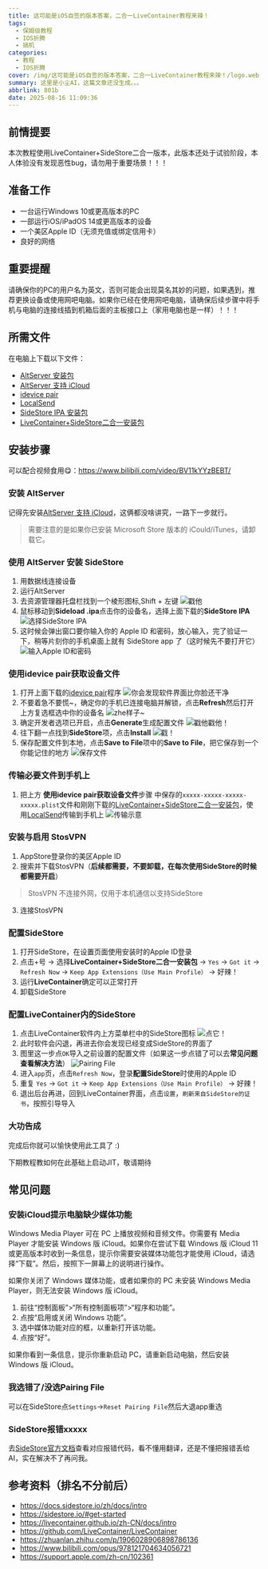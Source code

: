 ```yaml
---
title: 这可能是iOS自签的版本答案，二合一LiveContainer教程来辣！
tags:
  - 保姆级教程
  - IOS折腾
  - 搞机
categories:
  - 教程
  - IOS折腾
cover: /img/这可能是iOS自签的版本答案，二合一LiveContainer教程来辣！/logo.webp
summary: 这里是小尘AI，这篇文章还没生成。。。
abbrlink: 801b
date: 2025-08-16 11:09:36
---
```


## 前情提要

本次教程使用LiveContainer+SideStore二合一版本，此版本还处于试验阶段，本人体验没有发现恶性bug，请勿用于重要场景！！！

## 准备工作

- 一台运行Windows 10或更高版本的PC
- 一部运行iOS/iPadOS 14或更高版本的设备
- 一个美区Apple ID（无须充值或绑定信用卡）
- 良好的网络

## 重要提醒

请确保你的PC的用户名为英文，否则可能会出现莫名其妙的问题，如果遇到，推荐更换设备或使用网吧电脑。如果你已经在使用网吧电脑，请确保后续步骤中将手机与电脑的连接线插到机箱后面的主板接口上（家用电脑也是一样）！！！

## 所需文件

在电脑上下载以下文件：

- [AltServer 安装包](https://cdn.altstore.io/file/altstore/altinstaller.zip)
- [AltServer 支持 iCloud](https://updates.cdn-apple.com/2020/windows/001-39935-20200911-1A70AA56-F448-11EA-8CC0-99D41950005E/iCloudSetup.exe)
- [idevice pair](https://github.com/jkcoxson/idevice_pair/releases/latest/download/iDevicePair--windows-x86_64.exe)
- [LocalSend](https://localsend.org/zh-CN/download)
- [SideStore IPA 安装包](https://github.com/sidestore/sidestore/releases/latest/download/sidestore.ipa)
- [LiveContainer+SideStore二合一安装包](https://github.com/LiveContainer/LiveContainer/releases/latest/download/LiveContainer+SideStore.ipa)

## 安装步骤

可以配合视频食用😋：https://www.bilibili.com/video/BV11kYYzBEBT/

### 安装 AltServer

记得先安装[AltServer 支持 iCloud](https://updates.cdn-apple.com/2020/windows/001-39935-20200911-1A70AA56-F448-11EA-8CC0-99D41950005E/iCloudSetup.exe)，这俩都没啥讲究，一路下一步就行。

> 需要注意的是如果你已安装 Microsoft Store 版本的 iCould/iTunes，请卸载它。

### 使用 AltServer 安装 SideStore

1. 用数据线连接设备
2. 运行AltServer
3. 去资源管理器托盘栏找到一个棱形图标,Shift + 左键
![戳他](/img/这可能是iOS自签的版本答案，二合一LiveContainer教程来辣！/sideloadipa.png)
4. 鼠标移动到**Sideload .ipa**点击你的设备名，选择上面下载的**SideStore IPA**
![选择SideStore IPA](/img/这可能是iOS自签的版本答案，二合一LiveContainer教程来辣！/click-sidestore.png)
5. 这时候会弹出窗口要你输入你的 Apple ID 和密码，放心输入，完了验证一下，稍等片刻你的手机桌面上就有 SideStore app 了（这时候先不要打开它）
![输入Apple ID和密码](/img/这可能是iOS自签的版本答案，二合一LiveContainer教程来辣！/shuru-apid.png)



### 使用idevice pair获取设备文件

1. 打开上面下载的[idevice pair](https://github.com/jkcoxson/idevice_pair/releases/latest/download/iDevicePair--windows-x86_64.exe)程序
![你会发现软件界面比你脸还干净](/img/这可能是iOS自签的版本答案，二合一LiveContainer教程来辣！/whilt-idevicepair.png)
2. 不要着急不要慌\~，确定你的手机已连接电脑并解锁，点击**Refresh**然后打开上方复选框选中你的设备名
![zhe样子~](/img/这可能是iOS自签的版本答案，二合一LiveContainer教程来辣！/refresh.png)
3. 确定开发者选项已开启，点击**Generate**生成配置文件
![戳他戳他！](/img/这可能是iOS自签的版本答案，二合一LiveContainer教程来辣！/setok.png)
4. 往下翻一点找到**SideStore**项，点击**Install**
![戳！](/img/这可能是iOS自签的版本答案，二合一LiveContainer教程来辣！/sidestore-send-install.png)
5. 保存配置文件到本地，点击**Save to File**项中的**Save to File**，把它保存到一个你能记住的地方
![保存文件](/img/这可能是iOS自签的版本答案，二合一LiveContainer教程来辣！/save-to-file.png)

### 传输必要文件到手机上

1. 把上方 **使用idevice pair获取设备文件**步骤 中保存的``xxxxx-xxxxx-xxxxx-xxxxx.plist``文件和刚刚下载的[LiveContainer+SideStore二合一安装包](https://github.com/LiveContainer/LiveContainer/releases/latest/download/LiveContainer+SideStore.ipa)，使用[LocalSend](https://localsend.org/zh-CN/download)传输到手机上
![传输示意](/img/这可能是iOS自签的版本答案，二合一LiveContainer教程来辣！/localsend-send-file.png)

### 安装与启用 StosVPN

1. AppStore登录你的美区Apple ID
2. 搜索并下载StosVPN（**后续都需要，不要卸载，在每次使用SideStore的时候都需要开启**）
> StosVPN 不连接外网，仅用于本机通信以支持SideStore
3. 连接StosVPN

### 配置SideStore

1. 打开SideStore，在设置页面使用安装时的Apple ID登录
2. 点击+号 -> 选择**LiveContainer+SideStore二合一安装包** -> ``Yes`` -> ``Got it`` -> ``Refresh Now`` -> ``Keep App Extensions（Use Main Profile）`` -> 好辣！
3. 运行**LiveContainer**确定可以正常打开
4. 卸载SideStore

### 配置LiveContainer内的SideStore

1. 点击LiveContainer软件内上方菜单栏中的SideStore图标
![点它！](/img/这可能是iOS自签的版本答案，二合一LiveContainer教程来辣！/in-LiveContainer-go-SideStore.png)
2. 此时软件会闪退，再进去你会发现已经变成SideStore的界面了
3. 图里这一步点``OK``导入之前设置的配置文件（如果这一步点错了可以去**常见问题查看解决方法**）
![Pairing File](/img/这可能是iOS自签的版本答案，二合一LiveContainer教程来辣！/add-pairingile.png)
4. 进入``app``页，点击``Refresh Now``，登录**配置SideStore**时使用的Apple ID
5. 重复 ``Yes`` -> ``Got it`` -> ``Keep App Extensions（Use Main Profile）`` -> 好辣！
6. 退出后台再进，回到LiveContainer界面，点击``设置``，``刷新来自SideStore的证书``，按照引导导入

### 大功告成

完成后你就可以愉快使用此工具了 :)

下期教程教如何在此基础上启动JIT，敬请期待

## 常见问题

### 安装iCloud提示电脑缺少媒体功能

Windows Media Player 可在 PC 上播放视频和音频文件。你需要有 Media Player 才能安装 Windows 版 iCloud。如果你在尝试下载 Windows 版 iCloud 11 或更高版本时收到一条信息，提示你需要安装媒体功能包才能使用 iCloud，请选择“下载”。然后，按照下一屏幕上的说明进行操作。

如果你关闭了 Windows 媒体功能，或者如果你的 PC 未安装 Windows Media Player，则无法安装 Windows 版 iCloud。

1. 前往“控制面板”>“所有控制面板项”>“程序和功能”。
2. 点按“启用或关闭 Windows 功能”。
3. 选中媒体功能对应的框，以重新打开该功能。
4. 点按“好”。

如果你看到一条信息，提示你重新启动 PC，请重新启动电脑，然后安装 Windows 版 iCloud。

### 我选错了/没选Pairing File

可以在SideStore点``Settings``->``Reset Pairing File``然后大退app重选

### SideStore报错xxxxx

去[SideStore官方文档](https://docs.sidestore.io/docs/troubleshooting/error-codes)查看对应报错代码，看不懂用翻译，还是不懂把报错丢给AI，实在解决不了再问我。























## 参考资料（排名不分前后）
- https://docs.sidestore.io/zh/docs/intro
- https://sidestore.io/#get-started
- https://livecontainer.github.io/zh-CN/docs/intro
- https://github.com/LiveContainer/LiveContainer
- https://zhuanlan.zhihu.com/p/1906028906898786136
- https://www.bilibili.com/opus/978121704634056721
- https://support.apple.com/zh-cn/102361